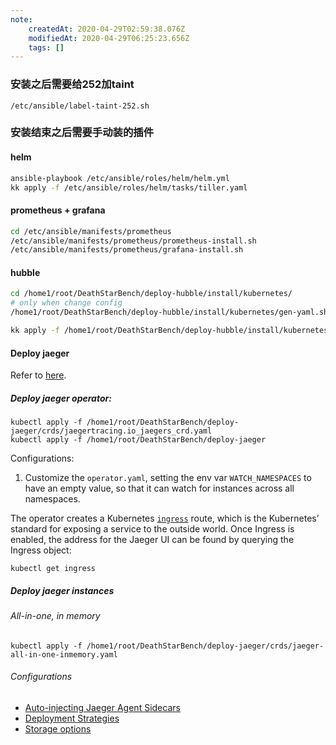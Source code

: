 ```yaml
---
note:
    createdAt: 2020-04-29T02:59:38.076Z
    modifiedAt: 2020-04-29T06:25:23.656Z
    tags: []
---
```

### 安装之后需要给252加taint
  `/etc/ansible/label-taint-252.sh`
  
### 安装结束之后需要手动装的插件
  
#### helm
  ```bash
  ansible-playbook /etc/ansible/roles/helm/helm.yml
  kk apply -f /etc/ansible/roles/helm/tasks/tiller.yaml
  ```
    
#### prometheus + grafana
   ```bash
   cd /etc/ansible/manifests/prometheus
   /etc/ansible/manifests/prometheus/prometheus-install.sh
   /etc/ansible/manifests/prometheus/grafana-install.sh
   ```
#### hubble
   ```bash
   cd /home1/root/DeathStarBench/deploy-hubble/install/kubernetes/
   # only when change config
   /home1/root/DeathStarBench/deploy-hubble/install/kubernetes/gen-yaml.sh
   
   kk apply -f /home1/root/DeathStarBench/deploy-hubble/install/kubernetes/install-hubble.yaml
   ```
   



#### Deploy jaeger

Refer to [here](https://www.jaegertracing.io/docs/1.17/operator/).

##### Deploy jaeger operator:

```
kubectl apply -f /home1/root/DeathStarBench/deploy-jaeger/crds/jaegertracing.io_jaegers_crd.yaml
kubectl apply -f /home1/root/DeathStarBench/deploy-jaeger
```

Configurations:

1. Customize the `operator.yaml`, setting the env var `WATCH_NAMESPACES` to have an empty value, so that it can watch for instances across all namespaces.

The operator creates a Kubernetes [`ingress`](https://kubernetes.io/docs/concepts/services-networking/ingress/) route, which is the Kubernetes’ standard for exposing a service to the outside world. Once Ingress is enabled, the address for the Jaeger UI can be found by querying the Ingress object:

```
kubectl get ingress
```



##### Deploy jaeger instances

###### All-in-one, in memory

```
kubectl apply -f /home1/root/DeathStarBench/deploy-jaeger/crds/jaeger-all-in-one-inmemory.yaml
```

###### Configurations

- [Auto-injecting Jaeger Agent Sidecars](https://www.jaegertracing.io/docs/1.17/operator/#auto-injecting-jaeger-agent-sidecars)
- [Deployment Strategies](https://www.jaegertracing.io/docs/1.17/operator/#deployment-strategies)
- [Storage options](https://www.jaegertracing.io/docs/1.17/operator/#storage-options)